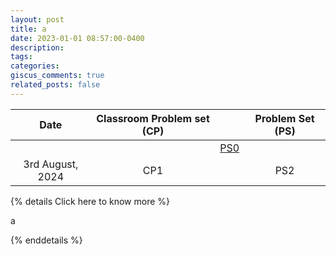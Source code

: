 ```yaml
---
layout: post
title: a
date: 2023-01-01 08:57:00-0400
description: 
tags: 
categories: 
giscus_comments: true
related_posts: false
---
```


|  Date  | Classroom Problem set (CP) |     | Problem Set (PS) |
| :-----------: | :-----------: | :------------: | :------------: |
|    |    |  [PS0](https://jpsaha.github.io/MOTP/assets/pdf/MOPSS/PS0B24Aug.pdf)      |
| 3rd August, 2024 | CP1      |    |  PS2    |

{% details Click here to know more %}

a

{% enddetails %}
